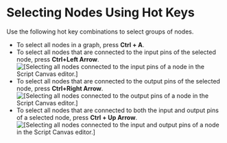 # Selecting Nodes Using Hot Keys<a name="script-canvas-working-with-nodes-selecting-using-hotkeys"></a>

Use the following hot key combinations to select groups of nodes\.
+ To select all nodes in a graph, press **Ctrl \+ A**\.
+ To select all nodes that are connected to the input pins of the selected node, press **Ctrl\+Left Arrow**\.  
![\[Selecting all nodes connected to the input pins of a node in the Script Canvas editor.\]](http://docs.aws.amazon.com/lumberyard/latest/userguide/images/scripting/script-canvas/script-canvas-working-with-nodes-7.gif)
+ To select all nodes that are connected to the output pins of the selected node, press **Ctrl\+Right Arrow**\.  
![\[Selecting all nodes connected to the output pins of a node in the Script Canvas editor.\]](http://docs.aws.amazon.com/lumberyard/latest/userguide/images/scripting/script-canvas/script-canvas-working-with-nodes-8.gif)
+ To select all nodes that are connected to both the input and output pins of a selected node, press **Ctrl \+ Up Arrow**\.  
![\[Selecting all nodes connected to the input and output pins of a node in the Script Canvas editor.\]](http://docs.aws.amazon.com/lumberyard/latest/userguide/images/scripting/script-canvas/script-canvas-working-with-nodes-9.gif)